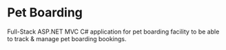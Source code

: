# Pet Boarding

Full-Stack ASP.NET MVC C# application for pet boarding facility to be able to track & manage pet boarding bookings.
